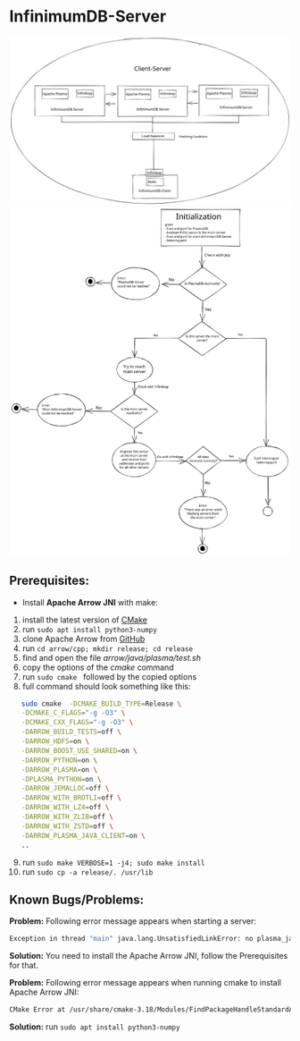 # InfinimumDB-Server

![Alt text](./documentation/images/Overview.svg)
![Alt text](./documentation/images/Initialization.svg)

## Prerequisites:
- Install **Apache Arrow JNI** with make:
1. install the latest version of [CMake](https://askubuntu.com/questions/355565/how-do-i-install-the-latest-version-of-cmake-from-the-command-line)
2. run ```sudo apt install python3-numpy```
3. clone Apache Arrow from [GitHub](https://github.com/apache/arrow)
4. run  ```cd arrow/cpp; mkdir release; cd release```
5. find and open the file *arrow/java/plasma/test.sh*
6. copy the options of the *cmake* command
7. run ```sudo cmake ``` followed by the copied options
8. full command should look something like this: 
```bash
   sudo cmake  -DCMAKE_BUILD_TYPE=Release \
   -DCMAKE_C_FLAGS="-g -O3" \
   -DCMAKE_CXX_FLAGS="-g -O3" \
   -DARROW_BUILD_TESTS=off \
   -DARROW_HDFS=on \
   -DARROW_BOOST_USE_SHARED=on \
   -DARROW_PYTHON=on \
   -DARROW_PLASMA=on \
   -DPLASMA_PYTHON=on \
   -DARROW_JEMALLOC=off \
   -DARROW_WITH_BROTLI=off \
   -DARROW_WITH_LZ4=off \
   -DARROW_WITH_ZLIB=off \
   -DARROW_WITH_ZSTD=off \
   -DARROW_PLASMA_JAVA_CLIENT=on \
   ..
```
9. run ```sudo make VERBOSE=1 -j4; sudo make install```
10. run ```sudo cp -a release/. /usr/lib```

## Known Bugs/Problems:
**Problem:** 
Following error message appears when starting a server:
```bash
Exception in thread "main" java.lang.UnsatisfiedLinkError: no plasma_java in java.library.path: /usr/java/packages/lib:/usr/lib64:/lib64:/lib:/usr/lib
```
**Solution:** You need to install the Apache Arrow JNI, follow the Prerequisites for that.

**Problem:**
Following error message appears when running cmake to install Apache Arrow JNI:
```bash
CMake Error at /usr/share/cmake-3.18/Modules/FindPackageHandleStandardArgs.cmake:165 (message): Could NOT find Python3 (missing: Python3_NumPy_INCLUDE_DIRS NumPy) (found version "3.9.7")
```
**Solution:** run ```sudo apt install python3-numpy```

